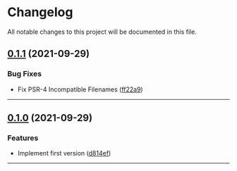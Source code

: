 <!--- BEGIN HEADER -->
# Changelog

All notable changes to this project will be documented in this file.
<!--- END HEADER -->

## [0.1.1](https://github.com/RiktaD/value-path/compare/v0.1.0...v0.1.1) (2021-09-29)
### Bug Fixes

* Fix PSR-4 Incompatible Filenames ([ff22a9](https://github.com/RiktaD/value-path/commit/ff22a9768005ff9af82bd6407bf941ddda0fc109))

---

## [0.1.0](https://github.com/RiktaD/value-path/compare/v0.0.0...v0.1.0) (2021-09-29)
### Features

* Implement first version ([d814ef](https://github.com/RiktaD/value-path/commit/d814efd7f7d433eb32f270180086e88024c9a4e6))

---

